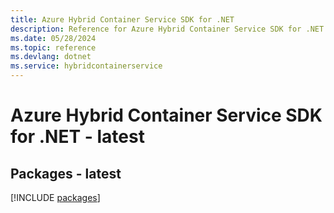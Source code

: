 ```yaml
---
title: Azure Hybrid Container Service SDK for .NET
description: Reference for Azure Hybrid Container Service SDK for .NET
ms.date: 05/28/2024
ms.topic: reference
ms.devlang: dotnet
ms.service: hybridcontainerservice
---
```

# Azure Hybrid Container Service SDK for .NET - latest
## Packages - latest
[!INCLUDE [packages](hybrid-container-service-index.md)]